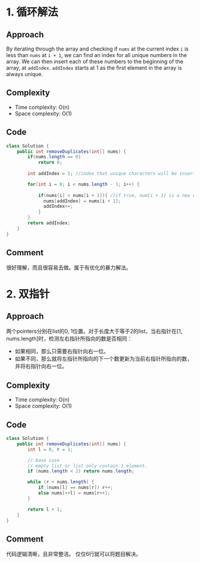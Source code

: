 # 1. 循环解法

## Approach

By iterating through the array and checking if `nums` at the current index `i` is less than `nums` at `i + 1`, we can find an index for all unique numbers in the array. We can then insert each of these numbers to the beginning of the array, at `addIndex`. `addIndex` starts at 1 as the first element in the array is always unique.

## Complexity

- Time complexity: O(n)
- Space complexity: O(1)

## Code

```java
class Solution {
    public int removeDuplicates(int[] nums) {
        if(nums.length == 0)
            return 0;
        
        int addIndex = 1; //index that unique characters will be inserted at

        for(int i = 0; i < nums.length - 1; i++) {
            
            if(nums[i] < nums[i + 1]){ //if true, num[i + 1] is a new unique number
              nums[addIndex] = nums[i + 1];
              addIndex++;
            }
        }
        return addIndex;
    }
}

```

## Comment

很好理解，而且很容易去做。属于有优化的暴力解法。

# 2. 双指针

## Approach

两个pointers分别在list的0, 1位置。对于长度大于等于2的list，当右指针在[1, nums.length]时，检测左右指针所指向的数是否相同：

- 如果相同，那么只需要右指针向右一位。
- 如果不同，那么就将左指针所指向的下一个数更新为当前右指针所指向的数，并将右指针向右一位。

## Complexity

- Time complexity: O(n)
- Space complexity: O(1)

## Code

```java
class Solution {
    public int removeDuplicates(int[] nums) {
        int l = 0, r = 1;

        // base case
        // empty list or list only contain 1 element.
        if (nums.length < 2) return nums.length;

        while (r < nums.length) {
            if (nums[l] == nums[r]) r++;
            else nums[++l] = nums[r++];
        }

        return l + 1;
    }
}
```

## Comment

代码逻辑清晰，且非常整洁。 仅仅6行就可以将题目解决。